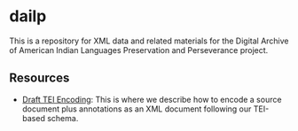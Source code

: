 # dailp
This is a repository for XML data and related materials for the Digital Archive of American Indian Languages Preservation and Perseverance project. 

## Resources
- [Draft TEI
  Encoding](https://docs.google.com/document/d/19c_9KZw204aURzuo4f3kSQ8akNOlP-Cvq6L5JgtiOAw/edit#heading=h.3n95x3ez0syx):
  This is where we describe how to encode a source document plus annotations as an XML document following our TEI-based schema.